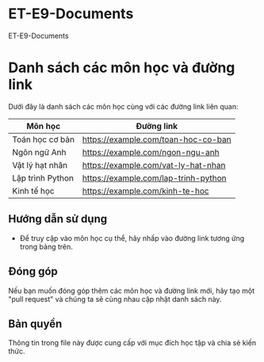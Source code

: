 # ET-E9-Documents
ET-E9-Documents
# Danh sách các môn học và đường link

Dưới đây là danh sách các môn học cùng với các đường link liên quan:

| Môn học           | Đường link                              |
|-------------------|-----------------------------------------|
| Toán học cơ bản   | https://example.com/toan-hoc-co-ban     |
| Ngôn ngữ Anh      | https://example.com/ngon-ngu-anh        |
| Vật lý hạt nhân    | https://example.com/vat-ly-hat-nhan      |
| Lập trình Python  | https://example.com/lap-trinh-python    |
| Kinh tế học       | https://example.com/kinh-te-hoc         |

## Hướng dẫn sử dụng

- Để truy cập vào môn học cụ thể, hãy nhấp vào đường link tương ứng trong bảng trên.

## Đóng góp

Nếu bạn muốn đóng góp thêm các môn học và đường link mới, hãy tạo một "pull request" và chúng ta sẽ cùng nhau cập nhật danh sách này.

## Bản quyền

Thông tin trong file này được cung cấp với mục đích học tập và chia sẻ kiến thức. 
